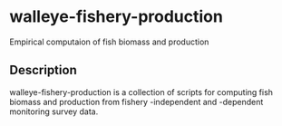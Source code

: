 # walleye-fishery-production
Empirical computaion of fish biomass and production

## Description 
walleye-fishery-production is a collection  of scripts for computing fish biomass and production from fishery -independent and -dependent monitoring survey data.
